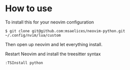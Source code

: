 # How to use

To install this for your neovim configuration

```
$ git clone git@github.com:msaelices/neovim-python.git ~/.config/nvim/lua/custom
```

Then open up neovim and let everything install.

Restart Neovim and install the treesitter syntax

```
:TSInstall python
```
